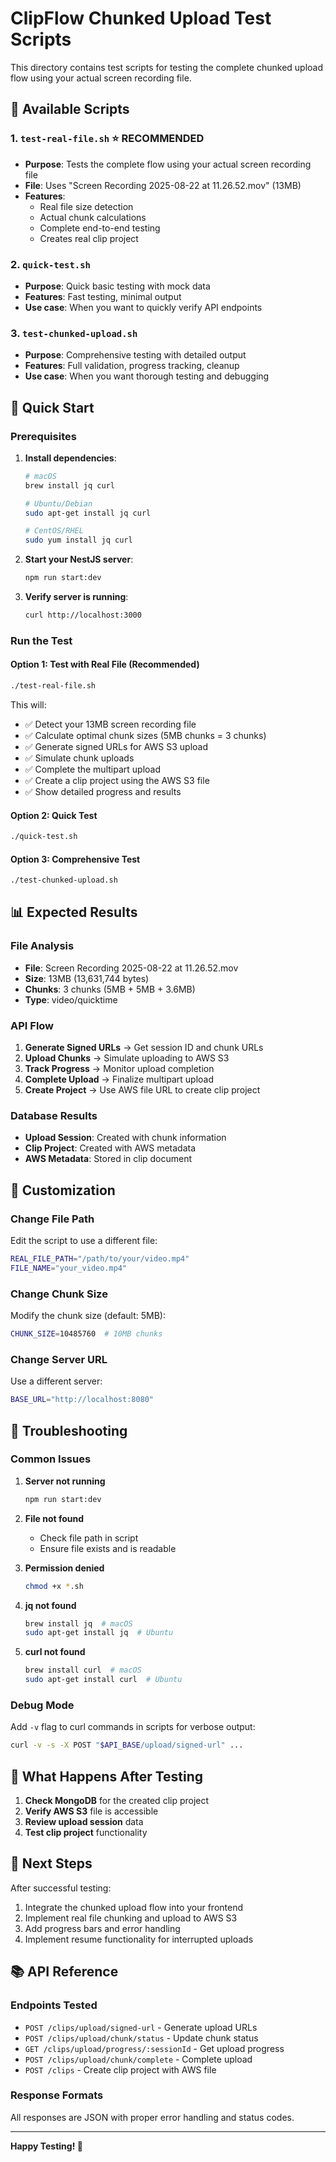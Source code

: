 # ClipFlow Chunked Upload Test Scripts

This directory contains test scripts for testing the complete chunked upload flow using your actual screen recording file.

## 📁 Available Scripts

### 1. `test-real-file.sh` ⭐ **RECOMMENDED**
- **Purpose**: Tests the complete flow using your actual screen recording file
- **File**: Uses "Screen Recording 2025-08-22 at 11.26.52.mov" (13MB)
- **Features**: 
  - Real file size detection
  - Actual chunk calculations
  - Complete end-to-end testing
  - Creates real clip project

### 2. `quick-test.sh`
- **Purpose**: Quick basic testing with mock data
- **Features**: Fast testing, minimal output
- **Use case**: When you want to quickly verify API endpoints

### 3. `test-chunked-upload.sh`
- **Purpose**: Comprehensive testing with detailed output
- **Features**: Full validation, progress tracking, cleanup
- **Use case**: When you want thorough testing and debugging

## 🚀 Quick Start

### Prerequisites
1. **Install dependencies**:
   ```bash
   # macOS
   brew install jq curl
   
   # Ubuntu/Debian
   sudo apt-get install jq curl
   
   # CentOS/RHEL
   sudo yum install jq curl
   ```

2. **Start your NestJS server**:
   ```bash
   npm run start:dev
   ```

3. **Verify server is running**:
   ```bash
   curl http://localhost:3000
   ```

### Run the Test

#### Option 1: Test with Real File (Recommended)
```bash
./test-real-file.sh
```

This will:
- ✅ Detect your 13MB screen recording file
- ✅ Calculate optimal chunk sizes (5MB chunks = 3 chunks)
- ✅ Generate signed URLs for AWS S3 upload
- ✅ Simulate chunk uploads
- ✅ Complete the multipart upload
- ✅ Create a clip project using the AWS S3 file
- ✅ Show detailed progress and results

#### Option 2: Quick Test
```bash
./quick-test.sh
```

#### Option 3: Comprehensive Test
```bash
./test-chunked-upload.sh
```

## 📊 Expected Results

### File Analysis
- **File**: Screen Recording 2025-08-22 at 11.26.52.mov
- **Size**: 13MB (13,631,744 bytes)
- **Chunks**: 3 chunks (5MB + 5MB + 3.6MB)
- **Type**: video/quicktime

### API Flow
1. **Generate Signed URLs** → Get session ID and chunk URLs
2. **Upload Chunks** → Simulate uploading to AWS S3
3. **Track Progress** → Monitor upload completion
4. **Complete Upload** → Finalize multipart upload
5. **Create Project** → Use AWS file URL to create clip project

### Database Results
- **Upload Session**: Created with chunk information
- **Clip Project**: Created with AWS metadata
- **AWS Metadata**: Stored in clip document

## 🔧 Customization

### Change File Path
Edit the script to use a different file:
```bash
REAL_FILE_PATH="/path/to/your/video.mp4"
FILE_NAME="your_video.mp4"
```

### Change Chunk Size
Modify the chunk size (default: 5MB):
```bash
CHUNK_SIZE=10485760  # 10MB chunks
```

### Change Server URL
Use a different server:
```bash
BASE_URL="http://localhost:8080"
```

## 🐛 Troubleshooting

### Common Issues

1. **Server not running**
   ```bash
   npm run start:dev
   ```

2. **File not found**
   - Check file path in script
   - Ensure file exists and is readable

3. **Permission denied**
   ```bash
   chmod +x *.sh
   ```

4. **jq not found**
   ```bash
   brew install jq  # macOS
   sudo apt-get install jq  # Ubuntu
   ```

5. **curl not found**
   ```bash
   brew install curl  # macOS
   sudo apt-get install curl  # Ubuntu
   ```

### Debug Mode
Add `-v` flag to curl commands in scripts for verbose output:
```bash
curl -v -s -X POST "$API_BASE/upload/signed-url" ...
```

## 📝 What Happens After Testing

1. **Check MongoDB** for the created clip project
2. **Verify AWS S3** file is accessible
3. **Review upload session** data
4. **Test clip project** functionality

## 🎯 Next Steps

After successful testing:
1. Integrate the chunked upload flow into your frontend
2. Implement real file chunking and upload to AWS S3
3. Add progress bars and error handling
4. Implement resume functionality for interrupted uploads

## 📚 API Reference

### Endpoints Tested
- `POST /clips/upload/signed-url` - Generate upload URLs
- `POST /clips/upload/chunk/status` - Update chunk status
- `GET /clips/upload/progress/:sessionId` - Get upload progress
- `POST /clips/upload/chunk/complete` - Complete upload
- `POST /clips` - Create clip project with AWS file

### Response Formats
All responses are JSON with proper error handling and status codes.

---

**Happy Testing! 🚀**
